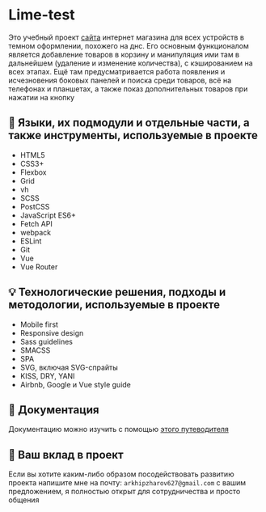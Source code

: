 # Lime-test
Это учебный проект [сайта](http://lime-test.h1n.ru) интернет магазина для всех устройств в темном оформлении, похожего на днс. Его основным функционалом является добавление товаров в корзину и манипуляция ими там в дальнейшем (удаление и изменение количества), с кэшированием на всех этапах. Ещё там предусматривается работа появления и исчезновения боковых панелей и поиска среди товаров, всё на телефонах и планшетах, а также показ дополнительных товаров при нажатии на кнопку
## 🔧 Языки, их подмодули и отдельные части, а также инструменты, используемые в проекте
-	HTML5
-	CSS3+
-  Flexbox
-  Grid
-  vh
-  SCSS
-  PostCSS
-  JavaScript ES6+
-  Fetch API
-  webpack
-  ESLint
-  Git
-  Vue
-	Vue Router
## 💡 Технологические решения, подходы и методологии, используемые в проекте
-	Mobile first
-	Responsive design
-	Sass guidelines
-	SMACSS
-	SPA
-	SVG, включая SVG-спрайты
-	KISS, DRY, YANI
-	Airbnb, Google и Vue style guide
## 📄 Документация
Документацию можно изучить с помощью [этого путеводителя](docs/index.md) 
## 🤝 Ваш вклад в проект
Если вы хотите каким-либо образом посодействовать развитию проекта напишите мне на почту: `arkhipzharov627@gmail.com` с вашим предложением, я полностью открыт для сотрудничества и просто общения
<!--stackedit_data:
eyJoaXN0b3J5IjpbMTU3MjIxMzYxMiwtNTcwMjgzOTgzXX0=
-->